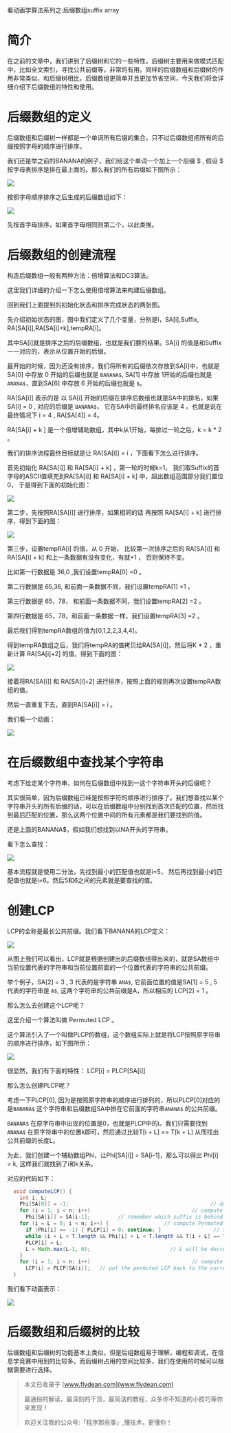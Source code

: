 看动画学算法系列之:后缀数组suffix array

# 简介

在之前的文章中，我们讲到了后缀树和它的一些特性。后缀树主要用来做模式匹配中，比如全文索引，寻找公共前缀等，非常的有用。同样的后缀数组和后缀树的作用非常类似，和后缀树相比，后缀数组更简单并且更加节省空间，今天我们将会详细介绍下后缀数组的特性和使用。

# 后缀数组的定义

后缀数组和后缀树一样都是一个单词所有后缀的集合。只不过后缀数组把所有的后缀按照字母的顺序进行排序。

我们还是举之前的BANANA的例子，我们给这个单词一个加上一个后缀 $ , 假设 $ 按字母表排序是排在最上面的。那么我们的所有后缀如下图所示：

![](https://img-blog.csdnimg.cn/20201109171735382.png?x-oss-process=image/watermark,type_ZmFuZ3poZW5naGVpdGk,shadow_0,text_aHR0cDovL3d3dy5mbHlkZWFuLmNvbQ==,size_25,color_8F8F8F,t_70)

按照字母顺序排序之后生成的后缀数组如下：

![](https://img-blog.csdnimg.cn/20201109171806406.png?x-oss-process=image/watermark,type_ZmFuZ3poZW5naGVpdGk,shadow_0,text_aHR0cDovL3d3dy5mbHlkZWFuLmNvbQ==,size_25,color_8F8F8F,t_70)

先按首字母排序，如果首字母相同则第二个，以此类推。

# 后缀数组的创建流程

构造后缀数组一般有两种方法：倍增算法和DC3算法。

这里我们详细的介绍一下怎么使用倍增算法来构建后缀数组。

回到我们上面提到的初始化状态和排序完成状态的两张图。

先介绍初始状态的图，图中我们定义了几个变量，分别是i，SA[i],Suffix, RA[SA[i]],RA[SA[i]+k],tempRA[i]。

其中SA[i]就是排序之后的后缀数组，也就是我们要的结果。SA[i] 的值是和Suffix一一对应的，表示从位置开始的后缀。

最开始的时候，因为还没有排序，我们将所有的后缀依次存放到SA[i]中，也就是SA[0] 中存放 0 开始的后缀也就是 `BANANA$`, SA[1] 中存放 1开始的后缀也就是 `ANANA$`，直到SA[6] 中存放 6 开始的后缀也就是 `$`。

RA[SA[i]] 表示的是 以 SA[i] 开始的后缀在排序后数组也就是SA中的排名，如果SA[i] = 0 , 对应的后缀是 `BANANA$`， 它在SA中的最终排名应该是 4 。也就是说在最终情况下 i = 4 , RA[SA[4]] = 4。

RA[SA[i] + k ] 是一个倍增辅助数组，其中k从1开始，每排过一轮之后，k = k * 2 。

我们的排序流程最终目标就是让 RA[SA[i]] = i ，下面看下怎么进行排序。

首先初始化 RA[SA[i]] 和 RA[SA[i] + k] ，第一轮的时候k=1， 我们取Suffix的首字母的ASCII值填充到RA[SA[i]] 和 RA[SA[i] + k] 中，超出数组范围部分我们置位 0， 于是得到下面的初始化图：

![](https://img-blog.csdnimg.cn/20201109171735382.png?x-oss-process=image/watermark,type_ZmFuZ3poZW5naGVpdGk,shadow_0,text_aHR0cDovL3d3dy5mbHlkZWFuLmNvbQ==,size_25,color_8F8F8F,t_70)

第二步，先按照RA[SA[i]] 进行排序，如果相同的话 再按照 RA[SA[i] + k]  进行排序，得到下面的图：

![](https://img-blog.csdnimg.cn/20201109175415909.png?x-oss-process=image/watermark,type_ZmFuZ3poZW5naGVpdGk,shadow_0,text_aHR0cDovL3d3dy5mbHlkZWFuLmNvbQ==,size_25,color_8F8F8F,t_70)

第三步，设置tempRA[i] 的值，从 0 开始， 比较第一次排序之后的 RA[SA[i]] 和 RA[SA[i] + k]  和上一条数据有没有变化，有就+1 ， 否则保持不变。

比如第一行数据是 36,0 ,我们设置tempRA[0] =0 。

第二行数据是 65,36, 和前面一条数据不同，我们设置tempRA[1] =1 。

第三行数据是 65，78， 和前面一条数据不同，我们设置tempRA[2] =2 。

第四行数据是 65，78，和前面一条数据一样，我们设置tempRA[3] =2 。

最后我们得到tempRA数组的值为[0,1,2,2,3,4,4]。

得到tempRA数组之后，我们将tempRA的值拷贝给RA[SA[i]]，然后将K * 2 ，重新计算 RA[SA[i]+2] 的值，得到下面的图：

![](https://img-blog.csdnimg.cn/20201109180224196.png?x-oss-process=image/watermark,type_ZmFuZ3poZW5naGVpdGk,shadow_0,text_aHR0cDovL3d3dy5mbHlkZWFuLmNvbQ==,size_25,color_8F8F8F,t_70)

接着将RA[SA[i]] 和 RA[SA[i]+2] 进行排序，按照上面的规则再次设置tempRA数组的值。

然后一直重复下去，直到RA[SA[i]] = i 。

我们看一个动画：

![](https://img-blog.csdnimg.cn/20201109180501258.gif)

# 在后缀数组中查找某个字符串

考虑下给定某个字符串，如何在后缀数组中找到一这个字符串开头的后缀呢？

其实很简单，因为后缀数组已经是按照字符的顺序进行排序了。我们想查找以某个字符串开头的所有后缀的话，可以在后缀数组中分别找到首次匹配的位置，然后找到最后匹配的位置，那么这两个位置中间的所有元素都是我们要找到的值。

还是上面的BANANA$，假如我们想找到以NA开头的字符串。

看下怎么查找：

![](https://img-blog.csdnimg.cn/20201109215027499.gif)

基本流程就是使用二分法，先找到最小的匹配值也就是i=5， 然后再找到最小的匹配值也就是i=6。然后5和6之间的元素就是要查找的值。

# 创建LCP

LCP的全称是最长公共前缀。我们看下BANANA的LCP定义：

![](https://img-blog.csdnimg.cn/20201114225023541.png?x-oss-process=image/watermark,type_ZmFuZ3poZW5naGVpdGk,shadow_0,text_aHR0cDovL3d3dy5mbHlkZWFuLmNvbQ==,size_25,color_8F8F8F,t_70)

从图上我们可以看出，LCP就是根据创建出的后缀数组得出来的，就是SA数组中当前位置代表的字符串和当前位置前面的一个位置代表的字符串的公共前缀。

举个例子，SA[2] = 3 ,  3 代表的是字符串 `ANA$`, 它前面位置的值是SA[1] = 5 , 5 代表的字符串是 `A$`, 这两个字符串的公共前缀是A，所以相应的 LCP[2] = 1 。

那么怎么去创建这个LCP呢？

这里介绍一个算法叫做 Permuted LCP 。 

这个算法引入了一个叫做PLCP的数组，这个数组实际上就是将LCP按照原字符串的顺序进行排序，如下图所示：

![](https://img-blog.csdnimg.cn/20201114230900264.png?x-oss-process=image/watermark,type_ZmFuZ3poZW5naGVpdGk,shadow_0,text_aHR0cDovL3d3dy5mbHlkZWFuLmNvbQ==,size_25,color_8F8F8F,t_70)

很显然，我们有下面的特性： LCP[i] = PLCP[SA[i]]

那么怎么创建PLCP呢？

考虑一下PLCP[0], 因为是按照原字符串的顺序进行排列的，所以PLCP[0]对应的是`BANANA$` 这个字符串和后缀数组SA中排在它前面的字符串`ANANA$` 的公共前缀。

`BANANA$` 在原字符串中出现的位置是0，也就是PLCP中的i。我们只需要找到`ANANA$` 在原字符串中的位置k即可，然后通过比较T[i + L] == T[k + L] 从而找出公共前缀的长度L。

为此，我们创建一个辅助数组Phi，让Phi[SA[i]] = SA[i-1]，那么可以得出 Phi[i] = k, 这样我们就找到了i和k关系。

对应的代码如下：

~~~java
  void computeLCP() {
    int i, L;
    Phi[SA[0]] = -1;                                              // default value
    for (i = 1; i < n; i++)                                 // compute Phi in O(n)
      Phi[SA[i]] = SA[i-1];         // remember which suffix is behind this suffix
    for (i = L = 0; i < n; i++) {                  // compute Permuted LCP in O(n)
      if (Phi[i] == -1) { PLCP[i] = 0; continue; }                 // special case
      while (i + L < T.length && Phi[i] + L < T.length && T[i + L] == T[Phi[i] + L]) L++; // L will be increased max n times
      PLCP[i] = L;
      L = Math.max(L-1, 0);                          // L will be decreased max n times
    }
    for (i = 1; i < n; i++)                                 // compute LCP in O(n)
      LCP[i] = PLCP[SA[i]];   // put the permuted LCP back to the correct position
  }
~~~

我们看下动画表示：

![](https://img-blog.csdnimg.cn/20201114232347220.gif)

# 后缀数组和后缀树的比较

后缀数组和后缀树的功能基本上类似，但是后组数组易于理解，编程和调试，在信息学竞赛中用到的比较多。而后缀树占用的空间比较多，我们在使用的时候可以根据需要进行选择。

> 本文已收录于 [www.flydean.com](www.flydean.com)
>
> 最通俗的解读，最深刻的干货，最简洁的教程，众多你不知道的小技巧等你来发现！
> 
> 欢迎关注我的公众号:「程序那些事」,懂技术，更懂你！








